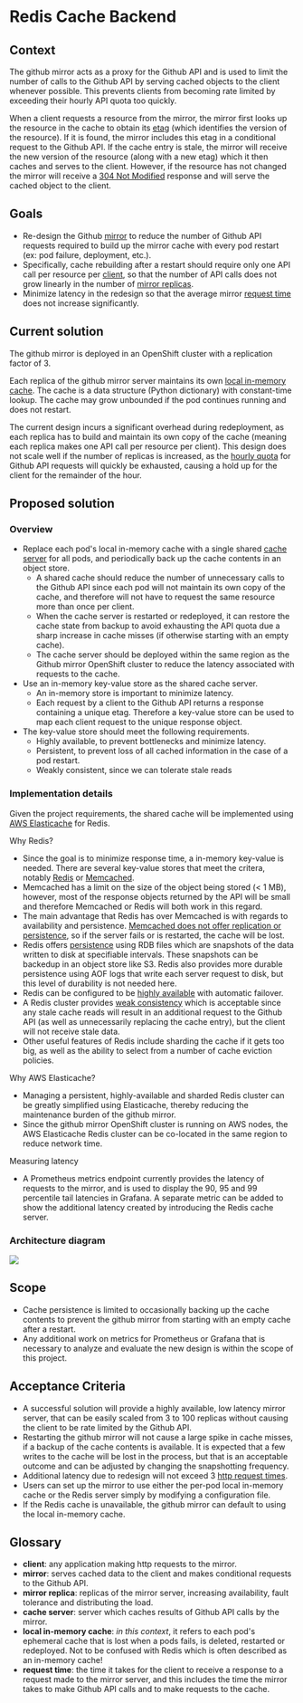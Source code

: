 # Redis Cache Backend

## Context

The github mirror acts as a proxy for the Github API and is used to limit the
number of calls to the Github API by serving cached objects to the client
whenever possible. This prevents clients from becoming rate limited by
exceeding their hourly API quota too quickly.

When a client requests a resource from the mirror, the mirror first looks up
the resource in the cache to obtain its
[etag](https://developer.github.com/v3/#conditional-requests) (which
identifies the version of the resource). If it is found, the mirror includes
this etag in a conditional request to the Github API. If the cache entry is
stale, the mirror will receive the new version of the resource (along with a
new etag) which it then caches and serves to the client. However, if the
resource has not changed the mirror will receive a
[304 Not Modified](https://www.w3.org/Protocols/rfc2616/rfc2616-sec10.html)
response and will serve the cached object to the client.

## Goals

* Re-design the Github [mirror](#mirror) to reduce the number of Github API
  requests required to build up the mirror cache with every pod restart (ex:
  pod failure, deployment, etc.).
* Specifically, cache rebuilding after a restart should require only one API
  call per resource per [client](#client), so that the number of API calls
  does not grow linearly in the number of [mirror replicas](#mirror-replica).
* Minimize latency in the redesign so that the average mirror
  [request time](#request-time) does not increase significantly.

## Current solution

The github mirror is deployed in an OpenShift cluster with a replication
factor of 3.

Each replica of the github mirror server maintains its own
[local in-memory cache](#local-in-memory-cache). The cache is a data structure
(Python dictionary) with constant-time lookup. The cache may grow unbounded if
the pod continues running and does not restart.

The current design incurs a significant overhead during redeployment, as each
replica has to build and maintain its own copy of the cache (meaning each
replica makes one API call per resource per client). This design does not
scale well if the number of replicas is increased, as the
[hourly quota](https://developer.github.com/v3/#rate-limiting) for Github API
requests will quickly be exhausted, causing a hold up for the client for the
remainder of the hour.

## Proposed solution

### Overview

* Replace each pod's local in-memory cache with a single shared
  [cache server](#cache-server) for all pods, and periodically back up the
  cache contents in an object store.
  * A shared cache should reduce the number of unnecessary calls to the Github
    API since each pod will not maintain its own copy of the cache, and
    therefore will not have to request the same resource more than once per
    client.
  * When the cache server is restarted or redeployed, it can restore the cache
    state from backup to avoid exhausting the API quota due a sharp increase
    in cache misses (if otherwise starting with an empty cache).
  * The cache server should be deployed within the same region as the Github
    mirror OpenShift cluster to reduce the latency associated with requests to
    the cache.
* Use an in-memory key-value store as the shared cache server.
  * An in-memory store is important to minimize latency.
  * Each request by a client to the Github API returns a response containing a
    unique etag. Therefore a key-value store can be used to map each client
    request to the unique response object.
* The key-value store should meet the following requirements.
  * Highly available, to prevent bottlenecks and minimize latency.
  * Persistent, to prevent loss of all cached information in the case of a pod
    restart.
  * Weakly consistent, since we can tolerate stale reads

### Implementation details

Given the project requirements, the shared cache will be implemented using
[AWS Elasticache](https://aws.amazon.com/elasticache/pricing/) for Redis.

Why Redis?

* Since the goal is to minimize response time, a in-memory key-value is
  needed. There are several key-value stores that meet the critera,
  notably [Redis](https://redis.io/) or [Memcached](https://memcached.org/).
* Memcached has a limit on the size of the object being stored (< 1 MB),
  however, most of the response objects returned by the API will be small
  and therefore Memcached or Redis will both work in this regard.
* The main advantage that Redis has over Memcached is with regards to
  availability and persistence.
  [Memcached does not offer replication or persistence](https://docs.aws.amazon.com/AmazonElastiCache/latest/mem-ug/SelectEngine.html),
  so if the server fails or is restarted, the cache will be lost.
* Redis offers [persistence](https://redis.io/topics/persistence) using
  <a name="rdb-files"></a>RDB files which are snapshots of the data written to
  disk at specifiable intervals. These snapshots can be backedup in an object
  store like S3. Redis also provides more durable persistence using AOF logs
  that write each server request to disk, but this level of durability is not
  needed here.
* Redis can be configured to be
  [highly available](https://redis.io/topics/sentinel) with automatic
  failover.
* A Redis cluster provides
  [weak consistency](https://redis.io/topics/cluster-tutorial#redis-cluster-consistency-guarantees)
  which is acceptable since any stale cache reads will result in an
  additional request to the Github API (as well as unnecessarily replacing
  the cache entry), but the client will not receive stale data.
* Other useful features of Redis include sharding the cache if it gets too
  big, as well as the ability to select from a number of cache eviction
  policies.

Why AWS Elasticache?

* Managing a persistent, highly-available and sharded Redis cluster can be
  greatly simplified using Elasticache, thereby reducing the maintenance
  burden of the github mirror.
* Since the github mirror OpenShift cluster is running on AWS nodes, the AWS
  Elasticache Redis cluster can be co-located in the same region to reduce
  network time.

Measuring latency

* A Prometheus metrics endpoint currently provides the latency of requests to
  the mirror, and is used to display the 90, 95 and 99 percentile tail
  latencies in Grafana. A separate metric can be added to show the additional
  latency created by introducing the Redis cache server.

### Architecture diagram

![](./images/arch.svg)

## Scope

* Cache persistence is limited to occasionally backing up the cache contents
  to prevent the github mirror from starting with an empty cache after a
  restart.
* Any additional work on metrics for Prometheus or Grafana that is necessary
  to analyze and evaluate the new design is within the scope of this project.

## Acceptance Criteria

* A successful solution will provide a highly available, low latency mirror
  server, that can be easily scaled from 3 to 100 replicas without causing the
  client to be rate limited by the Github API.
* Restarting the github mirror will not cause a large spike in cache misses,
  if a backup of the cache contents is available. It is expected that a few
  writes to the cache will be lost in the process, but that is an acceptable
  outcome and can be adjusted by changing the snapshotting frequency.
* Additional latency due to redesign will not exceed 3
  [http request times](http://services.google.com/fh/files/blogs/google_delayexp.pdf).
* Users can set up the mirror to use either the per-pod local in-memory cache
  or the Redis server simply by modifying a configuration file.
* If the Redis cache is unavailable, the github mirror can default to using
  the local in-memory cache.

## Glossary

* <a name="client"></a>**client**: any application making http requests to
  the mirror.
* <a name="mirror"></a>**mirror**: serves cached data to the client and makes
  conditional requests to the Github API.
* <a name="mirror-replica"></a>**mirror replica**: replicas of the mirror
  server, increasing availability, fault tolerance and distributing the load.
* <a name="cache-server"></a>**cache server**: server which caches results of
  Github API calls by the mirror.
* <a name="local-in-memory-cache"></a>**local in-memory cache**: *in this
  context*, it refers to each pod's ephemeral cache that is lost when a pods
  fails, is deleted, restarted or redeployed. Not to be confused with Redis
  which is often described as an in-memory cache!
* <a name="request-time"></a>**request time**: the time it takes for the
  client to receive a response to a request made to the mirror server, and
  this includes the time the mirror takes to make Github API calls and to
  make requests to the cache. 
